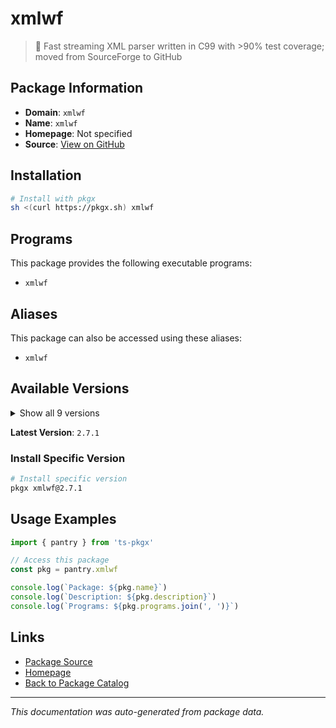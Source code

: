 # xmlwf

> :herb: Fast streaming XML parser written in C99 with >90% test coverage; moved from SourceForge to GitHub

## Package Information

- **Domain**: `xmlwf`
- **Name**: `xmlwf`
- **Homepage**: Not specified
- **Source**: [View on GitHub](https://github.com/pkgxdev/pantry/tree/main/projects/libexpat.github.io/package.yml)

## Installation

```bash
# Install with pkgx
sh <(curl https://pkgx.sh) xmlwf
```

## Programs

This package provides the following executable programs:

- `xmlwf`

## Aliases

This package can also be accessed using these aliases:

- `xmlwf`

## Available Versions

<details>
<summary>Show all 9 versions</summary>

- `2.7.1`, `2.7.0`, `2.6.4`, `2.6.3`, `2.6.2`
- `2.6.1`, `2.6.0`, `2.5.0`, `2.4.9`

</details>

**Latest Version**: `2.7.1`

### Install Specific Version

```bash
# Install specific version
pkgx xmlwf@2.7.1
```

## Usage Examples

```typescript
import { pantry } from 'ts-pkgx'

// Access this package
const pkg = pantry.xmlwf

console.log(`Package: ${pkg.name}`)
console.log(`Description: ${pkg.description}`)
console.log(`Programs: ${pkg.programs.join(', ')}`)
```

## Links

- [Package Source](https://github.com/pkgxdev/pantry/tree/main/projects/libexpat.github.io/package.yml)
- [Homepage](#)
- [Back to Package Catalog](../package-catalog.md)

---

*This documentation was auto-generated from package data.*
